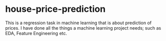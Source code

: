 # house-price-prediction
This is a regression task in machine learning that is about prediction of prices. I have done all the things a machine learning project needs; such as EDA, Feature Engineering etc.
